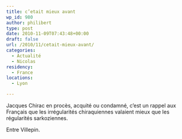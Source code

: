 ```yaml
---
title: c’etait mieux avant
wp_id: 980
author: philibert
type: post
date: 2010-11-09T07:43:48+00:00
draft: false
url: /2010/11/cetait-mieux-avant/
categories:
  - Actualité
  - Nicolas
residency:
  - France
locations:
  - Lyon

---
```

Jacques Chirac en procès, acquité ou condamné, c&rsquo;est un rappel aux Français que les irrégularités chiraquiennes valaient mieux que les régularités sarkoziennes. 

Entre Villepin.